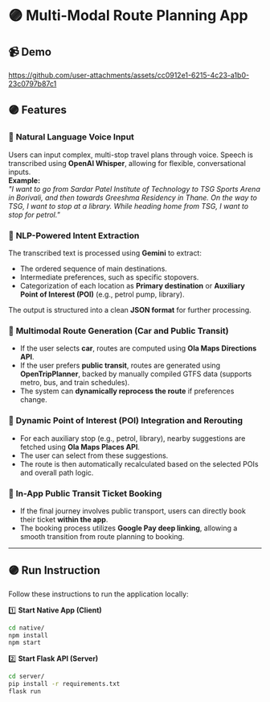 # 🟣 Multi-Modal Route Planning App

## 📹 Demo

https://github.com/user-attachments/assets/cc0912e1-6215-4c23-a1b0-23c0797b87c1



## 🟣 Features

### 🔹 **Natural Language Voice Input**
Users can input complex, multi-stop travel plans through voice. Speech is transcribed using **OpenAI Whisper**, allowing for flexible, conversational inputs.  
**Example:**  
_"I want to go from Sardar Patel Institute of Technology to TSG Sports Arena in Borivali, and then towards Greeshma Residency in Thane. On the way to TSG, I want to stop at a library. While heading home from TSG, I want to stop for petrol."_

### 🔹 **NLP-Powered Intent Extraction**
The transcribed text is processed using **Gemini** to extract:
- The ordered sequence of main destinations.
- Intermediate preferences, such as specific stopovers.
- Categorization of each location as **Primary destination** or **Auxiliary Point of Interest (POI)** (e.g., petrol pump, library).

The output is structured into a clean **JSON format** for further processing.

### 🔹 **Multimodal Route Generation (Car and Public Transit)**
- If the user selects **car**, routes are computed using **Ola Maps Directions API**.
- If the user prefers **public transit**, routes are generated using **OpenTripPlanner**, backed by manually compiled GTFS data (supports metro, bus, and train schedules).
- The system can **dynamically reprocess the route** if preferences change.

### 🔹 **Dynamic Point of Interest (POI) Integration and Rerouting**
- For each auxiliary stop (e.g., petrol, library), nearby suggestions are fetched using **Ola Maps Places API**.
- The user can select from these suggestions.
- The route is then automatically recalculated based on the selected POIs and overall path logic.

### 🔹 **In-App Public Transit Ticket Booking**
- If the final journey involves public transport, users can directly book their ticket **within the app**.
- The booking process utilizes **Google Pay deep linking**, allowing a smooth transition from route planning to booking.

---

## 🟣 Run Instruction

Follow these instructions to run the application locally:

1️⃣ **Start Native App (Client)**
```bash
cd native/
npm install
npm start
```
2️⃣ **Start Flask API (Server)**
```bash
cd server/
pip install -r requirements.txt
flask run
```
